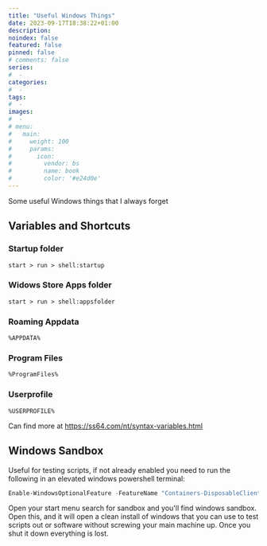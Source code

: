 ```yaml
---
title: "Useful Windows Things"
date: 2023-09-17T18:38:22+01:00
description:
noindex: false
featured: false
pinned: false
# comments: false
series:
#  -
categories:
#  -
tags:
#  -
images:
#  -
# menu:
#   main:
#     weight: 100
#     params:
#       icon:
#         vendor: bs
#         name: book
#         color: '#e24d0e'
---
```


Some useful Windows things that I always forget

<!--more-->
## Variables and Shortcuts

### Startup folder
```start > run > shell:startup```
### Widows Store Apps folder
```start > run > shell:appsfolder```
### Roaming Appdata
```%APPDATA%```
### Program Files
```%ProgramFiles%```
### Userprofile
```%USERPROFILE%```

Can find more at https://ss64.com/nt/syntax-variables.html

## Windows Sandbox
Useful for testing scripts, if not already enabled you need to run the following in an elevated windows powershell terminal:

```powershell
Enable-WindowsOptionalFeature -FeatureName "Containers-DisposableClientVM" -All -Online
```

Open your start menu search for sandbox and you'll find windows sandbox.
Open this, and it will open a clean install of windows that you can use to test scripts out or software without screwing your main machine up. Once you shut it down everything is lost.